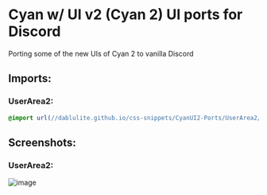 # Cyan w/ UI v2 (Cyan 2) UI ports for Discord
Porting some of the new UIs of Cyan 2 to vanilla Discord

## Imports:
### UserArea2:
```css
@import url(//dablulite.github.io/css-snippets/CyanUI2-Ports/UserArea2/import.css);
```

## Screenshots:
### UserArea2:
![image](https://github.com/DaBluLite/css-snippets/assets/73998678/a0083bb4-9728-4f52-bd15-31fc6e70df12)
